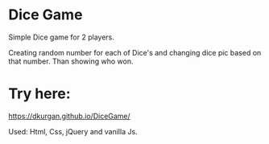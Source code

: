 # Dice Game
Simple Dice game for 2 players. 

Creating random number for each of Dice's and changing dice pic based on that number.
Than showing who won.

# Try here: 
https://dkurgan.github.io/DiceGame/

Used: Html, Css, jQuery and vanilla Js. 
